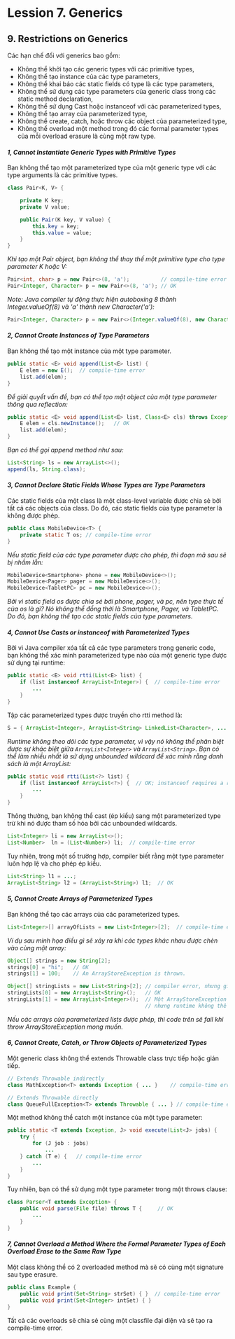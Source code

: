 # Lession 7. Generics

## 9. Restrictions on Generics

Các hạn chế đối với generics bao gồm:

- Không thể khởi tạo các generic types với các primitive types,  
- Không thể tạo instance của các type parameters,  
- Không thể khai báo các static fields có type là các type parameters,  
- Không thể sử dụng các type parameters của generic class trong các static method declaration,  
- Không thể sử dụng Cast hoặc instanceof với các parameterized types,  
- Không thể tạo array của parameterized type,  
- Không thể create, catch, hoặc throw các object của parameterized type,  
- Không thể overload một method trong đó các formal parameter types của mỗi overload erasure là cùng một raw type.  


#### *1, Cannot Instantiate Generic Types with Primitive Types*

Bạn không thể tạo một parameterized type của một generic type với các type arguments là các primitive types.

```java
class Pair<K, V> {

    private K key;
    private V value;

    public Pair(K key, V value) {
        this.key = key;
        this.value = value;
    }
}
```

*Khi tạo một Pair object, bạn không thể thay thế một primitive type cho type parameter K hoặc V:*

```java
Pair<int, char> p = new Pair<>(8, 'a');          // compile-time error
Pair<Integer, Character> p = new Pair<>(8, 'a'); // OK
```

*Note: Java compiler tự động thực hiện autoboxing 8 thành Integer.valueOf(8) và 'a' thành new Character('a'):*

```java
Pair<Integer, Character> p = new Pair<>(Integer.valueOf(8), new Character('a'));
```


#### *2, Cannot Create Instances of Type Parameters*

Bạn không thể tạo một instance của một type parameter.

```java
public static <E> void append(List<E> list) {
    E elem = new E();  // compile-time error
    list.add(elem);
}
```

*Để giải quyết vấn đề, bạn có thể tạo một object của một type parameter thông qua reflection:*

```java
public static <E> void append(List<E> list, Class<E> cls) throws Exception {
    E elem = cls.newInstance();   // OK
    list.add(elem);
}
```

*Bạn có thể gọi append method như sau:*

```java
List<String> ls = new ArrayList<>();
append(ls, String.class);
```


#### *3, Cannot Declare Static Fields Whose Types are Type Parameters*

Các static fields của một class là một class-level variable được chia sẻ bởi tất cả các objects của class. Do đó, các static fields của type parameter là không được phép.

```java
public class MobileDevice<T> {
    private static T os; // compile-time error
}
```

*Nếu static field của các type parameter được cho phép, thì đoạn mã sau sẽ bị nhầm lẫn:*

```java
MobileDevice<Smartphone> phone = new MobileDevice<>();
MobileDevice<Pager> pager = new MobileDevice<>();
MobileDevice<TabletPC> pc = new MobileDevice<>();
```

*Bởi vì static field os được chia sẻ bởi phone, pager, và pc, nên type thực tế của os là gì? Nó không thể đồng thời là Smartphone, Pager, và TabletPC. Do đó, bạn không thể tạo các static fields của type parameters.*


#### *4, Cannot Use Casts or instanceof with Parameterized Types*

Bởi vì Java compiler xóa tất cả các type parameters trong generic code, bạn không thể xác minh parameterized type nào của một generic type được sử dụng tại runtime:

```java
public static <E> void rtti(List<E> list) {
    if (list instanceof ArrayList<Integer>) {  // compile-time error
        ...
    }
}
```

Tập các parameterized types được truyền cho rtti method là:

```java
S = { ArrayList<Integer>, ArrayList<String> LinkedList<Character>, ... }
```

*Runtime không theo dõi các type parameter, vì vậy nó không thể phân biệt được sự khác biệt giữa `ArrayList<Integer>` và `ArrayList<String>`. Bạn có thể làm nhiều nhất là sử dụng unbounded wildcard để xác minh rằng danh sách là một ArrayList:*

```java
public static void rtti(List<?> list) {
    if (list instanceof ArrayList<?>) {  // OK; instanceof requires a reifiable type
        ...
    }
}
```

Thông thường, bạn không thể cast (ép kiểu) sang một parameterized type trừ khi nó được tham số hóa bởi các unbounded wildcards.

```java
List<Integer> li = new ArrayList<>();
List<Number>  ln = (List<Number>) li;  // compile-time error
```

Tuy nhiên, trong một số trường hợp, compiler biết rằng một type parameter luôn hợp lệ và cho phép ép kiểu.

```java
List<String> l1 = ...;
ArrayList<String> l2 = (ArrayList<String>) l1;  // OK
```


#### *5, Cannot Create Arrays of Parameterized Types*

Bạn không thể tạo các arrays của các parameterized types.

```java
List<Integer>[] arrayOfLists = new List<Integer>[2];  // compile-time error
```

*Ví dụ sau minh họa điều gì sẽ xảy ra khi các types khác nhau được chèn vào cùng một array:*

```java
Object[] strings = new String[2];
strings[0] = "hi";   // OK
strings[1] = 100;    // An ArrayStoreException is thrown.

Object[] stringLists = new List<String>[2]; // compiler error, nhưng giả sử nó được phép
stringLists[0] = new ArrayList<String>();   // OK
stringLists[1] = new ArrayList<Integer>();  // Một ArrayStoreException được ném,
                                            // nhưng runtime không thể phát hiện nó.
```

*Nếu các arrays của parameterized lists được phép, thì code trên sẽ fail khi throw ArrayStoreException mong muốn.*


#### *6, Cannot Create, Catch, or Throw Objects of Parameterized Types*

Một generic class không thể extends Throwable class trực tiếp hoặc gián tiếp. 

```java
// Extends Throwable indirectly
class MathException<T> extends Exception { ... }    // compile-time error

// Extends Throwable directly
class QueueFullException<T> extends Throwable { ... } // compile-time error
```

Một method không thể catch một instance của một type parameter:

```java
public static <T extends Exception, J> void execute(List<J> jobs) {
    try {
        for (J job : jobs)
            ...
    } catch (T e) {   // compile-time error
        ...
    }
}
```

Tuy nhiên, bạn có thể sử dụng một type parameter trong một throws clause:

```java
class Parser<T extends Exception> {
    public void parse(File file) throws T {     // OK
        ...
    }
}
```


#### *7, Cannot Overload a Method Where the Formal Parameter Types of Each Overload Erase to the Same Raw Type*

Một class không thể có 2 overloaded method mà sẽ có cùng một signature sau type erasure.

```java
public class Example {
    public void print(Set<String> strSet) { }  // compile-time error
    public void print(Set<Integer> intSet) { }
}
```

Tất cả các overloads sẽ chia sẻ cùng một classfile đại diện và sẽ tạo ra compile-time error.